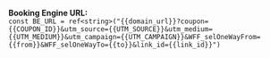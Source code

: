 **Booking Engine URL:** 
<br />
`const BE_URL = ref<string>("{{domain_url}}?coupon={{COUPON_ID}}&utm_source={{UTM_SOURCE}}&utm_medium={{UTM_MEDIUM}}&utm_campaign={{UTM_CAMPAIGN}}&WFF_selOneWayFrom={{from}}&WFF_selOneWayTo={{to}}&link_id={{link_id}}")`